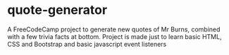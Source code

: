 # quote-generator
A FreeCodeCamp project to generate new quotes of Mr Burns, combined with a few trivia facts at bottom.
Project is made just to learn basic HTML, CSS and Bootstrap and basic javascript event listeners
